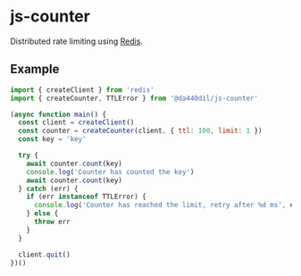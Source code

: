 # js-counter

Distributed rate limiting using [Redis](https://redis.io/).

## Example

```javascript
import { createClient } from 'redis'
import { createCounter, TTLError } from '@da440dil/js-counter'

(async function main() {
  const client = createClient()
  const counter = createCounter(client, { ttl: 100, limit: 1 })
  const key = 'key'

  try {
    await counter.count(key)
    console.log('Counter has counted the key')
    await counter.count(key)
  } catch (err) {
    if (err instanceof TTLError) {
      console.log('Counter has reached the limit, retry after %d ms', err.ttl)
    } else {
      throw err
    }
  }

  client.quit()
})()
```